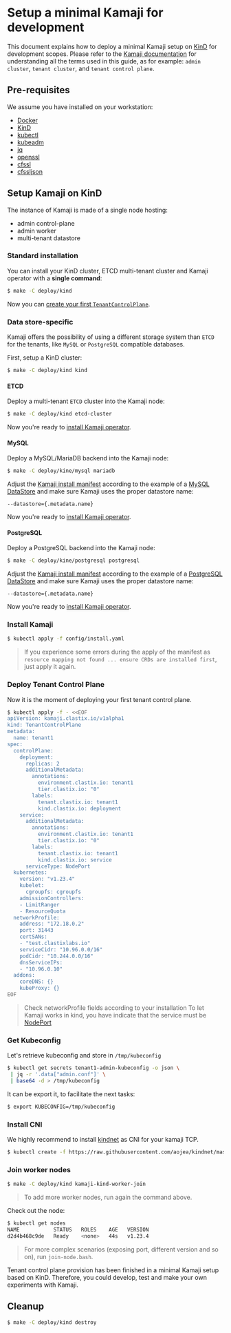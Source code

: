 # Setup a minimal Kamaji for development

This document explains how to deploy a minimal Kamaji setup on [KinD](https://kind.sigs.k8s.io/) for development scopes. Please refer to the [Kamaji documentation](../concepts.md) for understanding all the terms used in this guide, as for example: `admin cluster`, `tenant cluster`, and `tenant control plane`.

## Pre-requisites

We assume you have installed on your workstation:

- [Docker](https://docs.docker.com/engine/install/)
- [KinD](https://kind.sigs.k8s.io/)
- [kubectl](https://kubernetes.io/docs/tasks/tools/)
- [kubeadm](https://kubernetes.io/docs/setup/production-environment/tools/kubeadm/install-kubeadm/)
- [jq](https://stedolan.github.io/jq/)
- [openssl](https://www.openssl.org/)
- [cfssl](https://github.com/cloudflare/cfssl)
- [cfssljson](https://github.com/cloudflare/cfssl)

## Setup Kamaji on KinD

The instance of Kamaji is made of a single node hosting:

- admin control-plane
- admin worker
- multi-tenant datastore

### Standard installation

You can install your KinD cluster, ETCD multi-tenant cluster and Kamaji operator with a **single command**:

```bash
$ make -C deploy/kind
```

Now you can [create your first `TenantControlPlane`](#deploy-tenant-control-plane).

### Data store-specific

Kamaji offers the possibility of using a different storage system than `ETCD` for the tenants, like `MySQL` or `PostgreSQL` compatible databases.

First, setup a KinD cluster:

```bash
$ make -C deploy/kind kind
```

#### ETCD

Deploy a multi-tenant `ETCD` cluster into the Kamaji node:

```bash
$ make -C deploy/kind etcd-cluster
```

Now you're ready to [install Kamaji operator](#install-kamaji).

#### MySQL

Deploy a MySQL/MariaDB backend into the Kamaji node:

```bash
$ make -C deploy/kine/mysql mariadb
```

Adjust the [Kamaji install manifest](../config/install.yaml) according to the example of a [MySQL DataStore](../config/samples/kamaji_v1alpha1_datastore_mysql.yaml) and make sure Kamaji uses the proper datastore name:

```
--datastore={.metadata.name}
```

Now you're ready to [install Kamaji operator](#install-kamaji).

#### PostgreSQL

Deploy a PostgreSQL backend into the Kamaji node:

```bash
$ make -C deploy/kine/postgresql postgresql
```

Adjust the [Kamaji install manifest](../config/install.yaml) according to the example of a [PostgreSQL DataStore](../config/samples/kamaji_v1alpha1_datastore_postgresql.yaml) and make sure Kamaji uses the proper datastore name:

```
--datastore={.metadata.name}
```

Now you're ready to [install Kamaji operator](#install-kamaji).

### Install Kamaji

```bash
$ kubectl apply -f config/install.yaml
```

> If you experience some errors during the apply of the manifest as `resource mapping not found ... ensure CRDs are installed first`, just apply it again.

### Deploy Tenant Control Plane

Now it is the moment of deploying your first tenant control plane.

```bash
$ kubectl apply -f - <<EOF
apiVersion: kamaji.clastix.io/v1alpha1
kind: TenantControlPlane
metadata:
  name: tenant1
spec:
  controlPlane:
    deployment:
      replicas: 2
      additionalMetadata:
        annotations:
          environment.clastix.io: tenant1
          tier.clastix.io: "0"
        labels:
          tenant.clastix.io: tenant1
          kind.clastix.io: deployment
    service:
      additionalMetadata:
        annotations:
          environment.clastix.io: tenant1
          tier.clastix.io: "0"
        labels:
          tenant.clastix.io: tenant1
          kind.clastix.io: service
      serviceType: NodePort
  kubernetes:
    version: "v1.23.4"
    kubelet:
      cgroupfs: cgroupfs
    admissionControllers:
    - LimitRanger
    - ResourceQuota
  networkProfile:
    address: "172.18.0.2"
    port: 31443
    certSANs:
    - "test.clastixlabs.io"
    serviceCidr: "10.96.0.0/16"
    podCidr: "10.244.0.0/16"
    dnsServiceIPs: 
    - "10.96.0.10"
  addons:
    coreDNS: {}
    kubeProxy: {}
EOF
```

> Check networkProfile fields according to your installation
> To let Kamaji works in kind, you have indicate that the service must be [NodePort](https://kubernetes.io/docs/concepts/services-networking/service/#type-nodeport)

### Get Kubeconfig

Let's retrieve kubeconfig and store in `/tmp/kubeconfig`

```bash
$ kubectl get secrets tenant1-admin-kubeconfig -o json \
 | jq -r '.data["admin.conf"]' \
 | base64 -d > /tmp/kubeconfig
 ```

It can be export it, to facilitate the next tasks:

```bash
$ export KUBECONFIG=/tmp/kubeconfig
```

### Install CNI

We highly recommend to install [kindnet](https://github.com/aojea/kindnet) as CNI for your kamaji TCP.

```bash
$ kubectl create -f https://raw.githubusercontent.com/aojea/kindnet/master/install-kindnet.yaml
```

### Join worker nodes

```bash
$ make -C deploy/kind kamaji-kind-worker-join
```

> To add more worker nodes, run again the command above.

Check out the node:

```bash
$ kubectl get nodes
NAME           STATUS   ROLES    AGE   VERSION
d2d4b468c9de   Ready    <none>   44s   v1.23.4
```

> For more complex scenarios (exposing port, different version and so on), run `join-node.bash`.

Tenant control plane provision has been finished in a minimal Kamaji setup based on KinD. Therefore, you could develop, test and make your own experiments with Kamaji.

## Cleanup

```bash
$ make -C deploy/kind destroy
```
